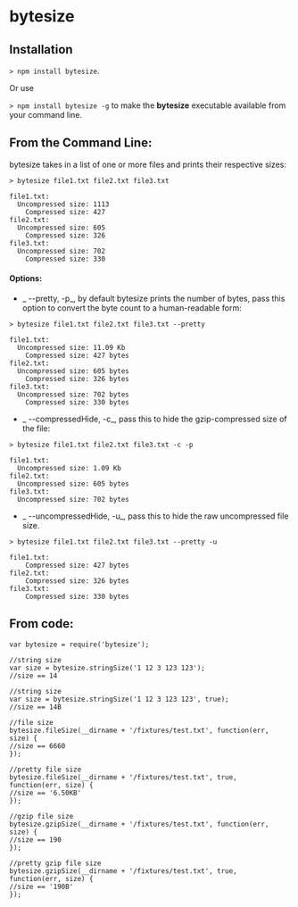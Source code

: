 # bytesize

## Installation

`> npm install bytesize`.

Or use

`> npm install bytesize -g` to make the __bytesize__ executable available from your command line.

## From the Command Line:

  bytesize takes in a list of one or more files and prints their respective sizes:

`> bytesize file1.txt file2.txt file3.txt`

```
file1.txt:
  Uncompressed size: 1113
    Compressed size: 427
file2.txt:
  Uncompressed size: 605
    Compressed size: 326
file3.txt:
  Uncompressed size: 702
    Compressed size: 330
```

#### Options:
- _ --pretty, -p_, by default bytesize prints the number of bytes, pass this option to convert the byte count to a human-readable form:

`> bytesize file1.txt file2.txt file3.txt --pretty`

```
file1.txt:
  Uncompressed size: 11.09 Kb
    Compressed size: 427 bytes
file2.txt:
  Uncompressed size: 605 bytes
    Compressed size: 326 bytes
file3.txt:
  Uncompressed size: 702 bytes
    Compressed size: 330 bytes
```

- _ --compressedHide, -c_, pass this to hide the gzip-compressed size of the file:  

`> bytesize file1.txt file2.txt file3.txt -c -p`

```
file1.txt:
  Uncompressed size: 1.09 Kb
file2.txt:
  Uncompressed size: 605 bytes
file3.txt:
  Uncompressed size: 702 bytes

```
- _ --uncompressedHide, -u_, pass this to hide the raw uncompressed file size.  

`> bytesize file1.txt file2.txt file3.txt --pretty -u`

```
file1.txt:
    Compressed size: 427 bytes
file2.txt:
    Compressed size: 326 bytes
file3.txt:
    Compressed size: 330 bytes

```



## From code:

```
var bytesize = require('bytesize');

//string size
var size = bytesize.stringSize('1 12 3 123 123');
//size == 14

//string size
var size = bytesize.stringSize('1 12 3 123 123', true);
//size == 14B

//file size
bytesize.fileSize(__dirname + '/fixtures/test.txt', function(err, size) {
//size == 6660
});

//pretty file size
bytesize.fileSize(__dirname + '/fixtures/test.txt', true, function(err, size) {
//size == '6.50KB'
});

//gzip file size
bytesize.gzipSize(__dirname + '/fixtures/test.txt', function(err, size) {
//size == 190
});

//pretty gzip file size
bytesize.gzipSize(__dirname + '/fixtures/test.txt', true, function(err, size) {
//size == '190B'
});
```

